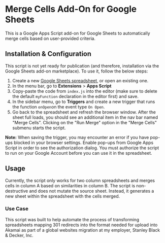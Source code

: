 # Merge Cells Add-On for Google Sheets
This is a Google Apps Script add-on for Google Sheets to automatically merge cells based on user-provided criteria.

## Installation & Configuration
This script is not yet ready for publication (and therefore, installation via the Google Sheets add-on marketplace). To use it, follow the below steps:

1. Create a new [Google Sheets spreadsheet](https://docs.google.com/spreadsheets), or open an existing one.
2. In the menu bar, go to **Extensions** > **Apps Script**
3. Copy-paste the code from `index.js` into the editor (make sure to delete the default `myFunction` declaration in the editor first) and save.
4. In the sidebar menu, go to **Triggers** and create a new trigger that runs the function `onOpen`on the event type `On Open`.
5. Go back to the spreadsheet and refresh the browser window. After the sheet full loads, you should see an additional item in the nav bar named "Merge Cells". Clicking on the "Run Merge" option in the "Merge Cells" submenu starts the script. 

**Note:** When saving the trigger, you may encounter an error if you have pop-ups blocked in your browser settings. Enable pop-ups from Google Apps Script in order to see the authorization dialog. You must authorize the script to run on your Google Account before you can use it in the spreadsheet.

## Usage
Currently, the script only works for two column spreadsheets and merges cells in column A based on similarities in column B. The script is non-destructive and does not mutate the source sheet. Instead, it generates a new sheet within the spreadsheet with the cells merged.

### Use Case
This script was built to help automate the process of transforming spreadsheets mapping 301 redirects into the format needed for upload into Akamai as part of a global websites migration at my employer, Stanley Black & Decker, Inc.
